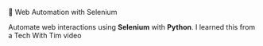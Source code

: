  🚀 Web Automation with Selenium

Automate web interactions using **Selenium** with **Python**.
I learned this from a Tech With Tim video
